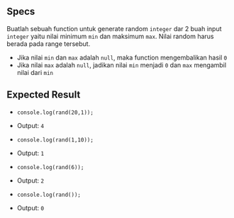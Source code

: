 ## Specs

Buatlah sebuah function untuk generate random `integer` dar 2 buah input `integer` yaitu nilai minimum `min` dan maksimum `max`. Nilai random harus berada pada range tersebut.

- Jika nilai `min` dan `max` adalah `null`, maka function mengembalikan hasil `0`
- Jika nilai `max` adalah `null`, jadikan nilai `min` menjadi `0` dan `max` mengambil nilai dari `min`

## Expected Result
- `console.log(rand(20,1));`
- Output: `4`

- `console.log(rand(1,10));`
- Output: `1`

- `console.log(rand(6));`
- Output: `2`

- `console.log(rand());`
- Output: `0`